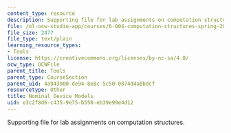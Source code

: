 ```yaml
---
content_type: resource
description: Supporting file for lab assignments on computation structures.
file: /ol-ocw-studio-app/courses/6-004-computation-structures-spring-2009/e3c2f8d6c4359e75b550eb39e99e4d12_nominal.jsim
file_size: 2477
file_type: text/plain
learning_resource_types:
- Tools
license: https://creativecommons.org/licenses/by-nc-sa/4.0/
ocw_type: OCWFile
parent_title: Tools
parent_type: CourseSection
parent_uid: 4a943900-de94-8e8c-5c50-0874d4a8bdcf
resourcetype: Other
title: Nominal Device Models
uid: e3c2f8d6-c435-9e75-b550-eb39e99e4d12
---
```

Supporting file for lab assignments on computation structures.